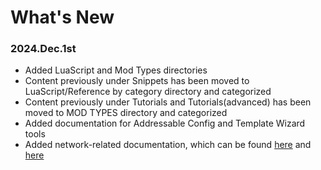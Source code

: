 # What's New


### 2024.Dec.1st

- Added LuaScript and Mod Types directories
- Content previously under Snippets has been moved to LuaScript/Reference by category directory and categorized
- Content previously under Tutorials and Tutorials(advanced) has been moved to MOD TYPES directory and categorized
- Added documentation for Addressable Config and Template Wizard tools
- Added network-related documentation, which can be found [here](/docs/support-mod-types/Network/create-a-network-mod) and [here](/docs/LuaScript/Reference%20by%20category/Network/RPC)
